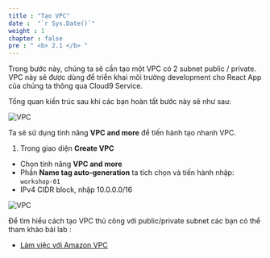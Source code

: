 ```yaml
---
title : "Tạo VPC"
date :  "`r Sys.Date()`" 
weight : 1 
chapter : false
pre : " <b> 2.1 </b> "
---
```


Trong bước này, chúng ta sẽ cần tạo một VPC có 2 subnet public / private.
VPC này sẽ được dùng để triển khai môi trường development cho React App của chúng ta thông qua Cloud9 Service.

Tổng quan kiến trúc sau khi các bạn hoàn tất bước này sẽ như sau:

![VPC](images\2-prerequiste\2.1-createVPC\001-networkVPC.png)

Ta sẽ sử dụng tính năng **VPC and more** để tiến hành tạo nhanh VPC.

1. Trong giao diện **Create VPC**

- Chọn tính năng **VPC and more**
- Phần **Name tag auto-generation** ta tích chọn và tiến hành nhập: `workshop-01`
- IPv4 CIDR block, nhập 10.0.0.0/16


![VPC](/images/arc-01.png)

Để tìm hiểu cách tạo VPC thủ công với public/private subnet các bạn có thể tham khảo bài lab :
  - [Làm việc với Amazon VPC](https://000003.awsstudygroup.com/vi/)
